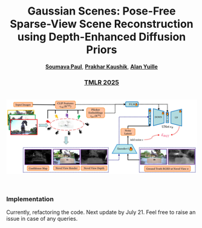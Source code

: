 <p align="center">
<h1 align="center">
Gaussian Scenes: Pose-Free Sparse-View Scene Reconstruction using Depth-Enhanced Diffusion Priors
</h1>

<p align="center">
<a href="https://mvp18.github.io"><strong>Soumava Paul</strong></a>, <a href="https://toshi2k2.github.io/"><strong>Prakhar Kaushik</strong></a>, <a href="https://www.cs.jhu.edu/~ayuille/"><strong>Alan Yuille</strong></a>
</p>

<h3 align="center">
<a href="https://arxiv.org/abs/2411.15966">TMLR 2025</a>
</h3>
</p>

<img src="assets/dg.jpg" alt="Method" style="margin-bottom: 30px; margin-top: 20px;"/>

### Implementation

Currently, refactoring the code. Next update by July 21. Feel free to raise an issue in case of any queries. 